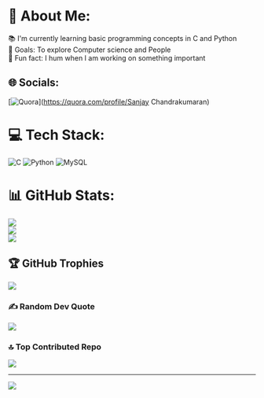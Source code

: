 # 💫 About Me:
📚 I'm currently learning basic programming concepts in C and Python<br>🎯 Goals: To explore Computer science and People<br>🎲 Fun fact: I hum when I am working on something important


## 🌐 Socials:
[![Quora](https://img.shields.io/badge/Quora-%23B92B27.svg?logo=Quora&logoColor=white)](https://quora.com/profile/Sanjay Chandrakumaran) 

# 💻 Tech Stack:
![C](https://img.shields.io/badge/c-%2300599C.svg?style=for-the-badge&logo=c&logoColor=white) ![Python](https://img.shields.io/badge/python-3670A0?style=for-the-badge&logo=python&logoColor=ffdd54) ![MySQL](https://img.shields.io/badge/mysql-4479A1.svg?style=for-the-badge&logo=mysql&logoColor=white)
# 📊 GitHub Stats:
![](https://github-readme-stats.vercel.app/api?username=sanjay0911-c&theme=dark&hide_border=false&include_all_commits=false&count_private=false)<br/>
![](https://github-readme-streak-stats.herokuapp.com/?user=sanjay0911-c&theme=dark&hide_border=false)<br/>
![](https://github-readme-stats.vercel.app/api/top-langs/?username=sanjay0911-c&theme=dark&hide_border=false&include_all_commits=false&count_private=false&layout=compact)

## 🏆 GitHub Trophies
![](https://github-profile-trophy.vercel.app/?username=sanjay0911-c&theme=radical&no-frame=false&no-bg=true&margin-w=4)

### ✍️ Random Dev Quote
![](https://quotes-github-readme.vercel.app/api?type=horizontal&theme=radical)

### 🔝 Top Contributed Repo
![](https://github-contributor-stats.vercel.app/api?username=sanjay0911-c&limit=5&theme=dark&combine_all_yearly_contributions=true)

---
[![](https://visitcount.itsvg.in/api?id=sanjay0911-c&icon=0&color=0)](https://visitcount.itsvg.in)

<!-- Proudly created with GPRM ( https://gprm.itsvg.in ) -->

